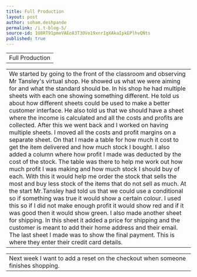 ```yaml
---
title: Full Production
layout: post
author: soham.deshpande
permalink: /i.t-blog-5/
source-id: 1U8RT91pmeVAEo83T3OVo19xnrIgXAkaIpkEPlhvQNts
published: true
---
```

<table>
  <tr>
    <td>Full Production</td>
  </tr>
</table>


<table>
  <tr>
    <td>We started by going to the front of the classroom and observing Mr Tansley's virtual shop. He showed us what we were aiming for and what the standard should be. In his shop he had multiple sheets with each one showing something different. He told us about how different sheets could be used to make a better customer interface. He also told us that we should have a sheet where the income is calculated and all the costs and profits are collected. After this we went back and I worked on having multiple sheets. I moved all the costs and profit margins on a separate sheet. On that I made a table for how much it cost to get the item delivered and how much stock I bought. I also added a column where how profit I made was deducted by the cost of the stock. The table was there to help me work out how much profit I was making and how much stock I should buy of each. With this it would help me order the stock that sells the most and buy less stock of the items that do not sell as much. At the start Mr.Tansley had told us that we could use a conditional so if something was true it would show a certain colour. I used this so if I did not make enough profit it would show red and if it was good then it would show green. I also made another sheet for shipping. In this sheet it added a price for shipping and the customer is meant to add their home address and their email. The last sheet I made was to show the final payment. This is where they enter their credit card details.</td>
  </tr>
</table>


<table>
  <tr>
    <td>Next week I want to add a reset on the checkout when someone finishes shopping.</td>
  </tr>
</table>


